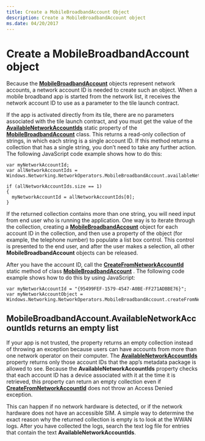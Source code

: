 ```yaml
---
title: Create a MobileBroadbandAccount Object
description: Create a MobileBroadbandAccount object
ms.date: 04/20/2017
---
```


# Create a MobileBroadbandAccount object


Because the [**MobileBroadbandAccount**](/uwp/api/Windows.Networking.NetworkOperators.MobileBroadbandAccount) objects represent network accounts, a network account ID is needed to create such an object. When a mobile broadband app is started from the network list, it receives the network account ID to use as a parameter to the tile launch contract.

If the app is activated directly from its tile, there are no parameters associated with the tile launch contract, and you must get the value of the [**AvailableNetworkAccountIds**](/uwp/api/Windows.Networking.NetworkOperators.MobileBroadbandAccount#Windows_Networking_NetworkOperators_MobileBroadbandAccount_AvailableNetworkAccountIds) static property of the [**MobileBroadbandAccount**](/uwp/api/Windows.Networking.NetworkOperators.MobileBroadbandAccount) class. This returns a read-only collection of strings, in which each string is a single account ID. If this method returns a collection that has a single string, you don’t need to take any further action. The following JavaScript code example shows how to do this:

``` syntax
var myNetworkAccountId;
var allNetworkAccountIds = Windows.Networking.NetworkOperators.MobileBroadbandAccount.availableNetworkAccountIds;

if (allNetworkAccountIds.size == 1)
{
  myNetworkAccountId = allNetworkAccountIds[0]; 
}
```

If the returned collection contains more than one string, you will need input from end user who is running the application. One way is to iterate through the collection, creating a [**MobileBroadbandAccount**](/uwp/api/Windows.Networking.NetworkOperators.MobileBroadbandAccount) object for each account ID in the collection, and then use a property of the object (for example, the telephone number) to populate a list box control. This control is presented to the end user, and after the user makes a selection, all other **MobileBroadbandAccount** objects can be released.

After you have the account ID, call the [**CreateFromNetworkAccountId**](/uwp/api/Windows.Networking.NetworkOperators.MobileBroadbandAccount#Windows_Networking_NetworkOperators_MobileBroadbandAccount_CreateFromNetworkAccountId_System_String_) static method of class [**MobileBroadbandAccount**](/uwp/api/Windows.Networking.NetworkOperators.MobileBroadbandAccount) . The following code example shows how to do this by using JavaScript:

``` syntax
var myNetworkAccountId = "{95499FEF-1579-4547-A0BE-FF271ADBBE76}";
var myNetworkAccountObject = Windows.Networking.NetworkOperators.MobileBroadbandAccount.createFromNetworkAccountId(myNetworkAccountId);
```

## <span id="emptylist"></span><span id="EMPTYLIST"></span>MobileBroadbandAccount.AvailableNetworkAccountIds returns an empty list


If your app is not trusted, the property returns an empty collection instead of throwing an exception because users can have accounts from more than one network operator on their computer. The [**AvailableNetworkAccountIds**](/uwp/api/Windows.Networking.NetworkOperators.MobileBroadbandAccount#Windows_Networking_NetworkOperators_MobileBroadbandAccount_AvailableNetworkAccountIds) property returns only those account IDs that the app’s metadata package is allowed to see. Because the **AvailableNetworkAccountIds** property checks that each account ID has a device associated with it at the time it is retrieved, this property can return an empty collection even if [**CreateFromNetworkAccountId**](/uwp/api/Windows.Networking.NetworkOperators.MobileBroadbandAccount#Windows_Networking_NetworkOperators_MobileBroadbandAccount_CreateFromNetworkAccountId_System_String_) does not throw an Access Denied exception.

This can happen if no network hardware is detected, or if the network hardware does not have an accessible SIM. A simple way to determine the exact reason why the returned collection is empty is to look at the WWAN logs. After you have collected the logs, search the text log file for entries that contain the text **AvailableNetworkAccountIds**.

